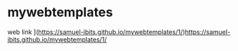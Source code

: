 # mywebtemplates

web link ](https://samuel-ibits.github.io/mywebtemplates/1/)https://samuel-ibits.github.io/mywebtemplates/1/
